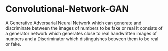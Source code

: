 # Convolutional-Network-GAN
A Generative Adversarial Neural Network which can generate and discriminate between the images of numbers to be fake or real
 It consists of a generator network which generates close to real handwritten images of numbers and a Discriminator which distinguishes between them to be real or fake.
